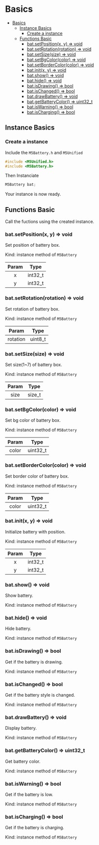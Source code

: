 # Basics

- [Basics](#basics)
  - [Instance Basics](#instance-basics)
    - [Create a instance](#create-a-instance)
  - [Functions Basic](#functions-basic)
    - [bat.setPosition(x, y) => void](#batsetpositionx-y--void)
    - [bat.setRotation(rotation) => void](#batsetrotationrotation--void)
    - [bat.setSize(size) => void](#batsetsizesize--void)
    - [bat.setBgColor(color) => void](#batsetbgcolorcolor--void)
    - [bat.setBorderColor(color) => void](#batsetbordercolorcolor--void)
    - [bat.init(x, y) => void](#batinitx-y--void)
    - [bat.show() => void](#batshow--void)
    - [bat.hide() => void](#bathide--void)
    - [bat.isDrawing() => bool](#batisdrawing--bool)
    - [bat.isChanged() => bool](#batischanged--bool)
    - [bat.drawBattery() => void](#batdrawbattery--void)
    - [bat.getBatteryColor() => uint32_t](#batgetbatterycolor--uint32_t)
    - [bat.isWarning() => bool](#batiswarning--bool)
    - [bat.isCharging() => bool](#batischarging--bool)

## Instance Basics

### Create a instance

Include the `M5Battery.h` and `M5Unified`

```c++
#include <M5Unified.h>
#include <M5Battery.h>
```

Then Instanciate

```c++
M5Battery bat;
```

Your instance is now ready.

## Functions Basic

Call the fuctions using the created instance.

### bat.setPosition(x, y) => void

Set position of battery box.

Kind: instance method of `M5Battery`

| Param |  Type   |
| :---: | :-----: |
|   x   | int32_t |
|   y   | int32_t |

### bat.setRotation(rotation) => void

Set rotation of battery box.

Kind: instance method of `M5Battery`

|  Param   |  Type   |
| :------: | :-----: |
| rotation | uint8_t |

### bat.setSize(size) => void

Set size(1~7) of battery box.

Kind: instance method of `M5Battery`

| Param |  Type  |
| :---: | :----: |
| size  | size_t |

### bat.setBgColor(color) => void

Set bg color of battery box.

Kind: instance method of `M5Battery`

| Param |   Type   |
| :---: | :------: |
| color | uint32_t |

### bat.setBorderColor(color) => void

Set border color of battery box.

Kind: instance method of `M5Battery`

| Param |   Type   |
| :---: | :------: |
| color | uint32_t |

### bat.init(x, y) => void

Initialize battery with position.

Kind: instance method of `M5Battery`

| Param |  Type   |
| :---: | :-----: |
|   x   | int32_t |
|   y   | int32_t |

### bat.show() => void

Show battery.

Kind: instance method of `M5Battery`

### bat.hide() => void

Hide battery.

Kind: instance method of `M5Battery`

### bat.isDrawing() => bool

Get if the battery is drawing.

Kind: instance method of `M5Battery`

### bat.isChanged() => bool

Get if the battery style is changed.

Kind: instance method of `M5Battery`

### bat.drawBattery() => void

Display battery.

Kind: instance method of `M5Battery`

### bat.getBatteryColor() => uint32_t

Get battery color.

Kind: instance method of `M5Battery`

### bat.isWarning() => bool

Get if the battery is low.

Kind: instance method of `M5Battery`

### bat.isCharging() => bool

Get if the battery is charging.

Kind: instance method of `M5Battery`

